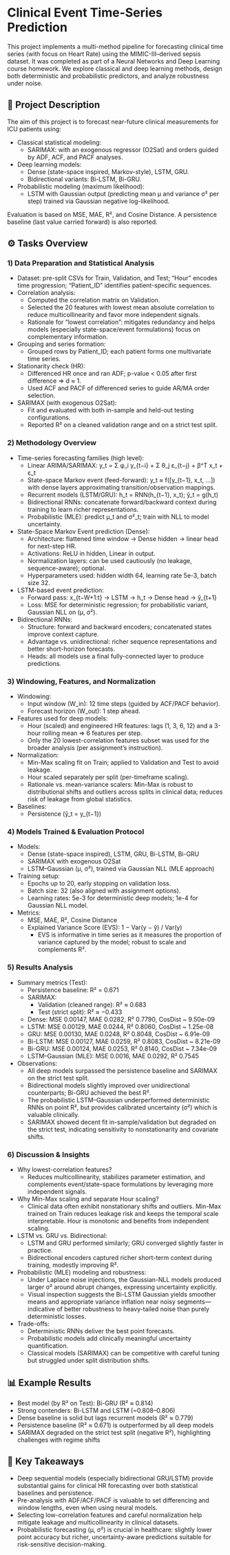 # Clinical Event Time-Series Prediction

This project implements a multi-method pipeline for forecasting clinical time series (with focus on Heart Rate) using the MIMIC-III–derived sepsis dataset. It was completed as part of a Neural Networks and Deep Learning course homework. We explore classical and deep learning methods, design both deterministic and probabilistic predictors, and analyze robustness under noise.

## 📌 Project Description

The aim of this project is to forecast near-future clinical measurements for ICU patients using:

- Classical statistical modeling:
  - SARIMAX: with an exogenous regressor (O2Sat) and orders guided by ADF, ACF, and PACF analyses.
- Deep learning models:
  - Dense (state-space inspired, Markov-style), LSTM, GRU.
  - Bidirectional variants: Bi-LSTM, Bi-GRU.
- Probabilistic modeling (maximum likelihood):
  - LSTM with Gaussian output (predicting mean μ and variance σ² per step) trained via Gaussian negative log-likelihood.

Evaluation is based on MSE, MAE, R², and Cosine Distance. A persistence baseline (last value carried forward) is also reported.

## ⚙️ Tasks Overview

### 1) Data Preparation and Statistical Analysis
- Dataset: pre-split CSVs for Train, Validation, and Test; “Hour” encodes time progression; “Patient_ID” identifies patient-specific sequences.
- Correlation analysis:
  - Computed the correlation matrix on Validation.
  - Selected the 20 features with lowest mean absolute correlation to reduce multicollinearity and favor more independent signals.
  - Rationale for “lowest correlation”: mitigates redundancy and helps models (especially state-space/event formulations) focus on complementary information.
- Grouping and series formation:
  - Grouped rows by Patient_ID; each patient forms one multivariate time series.
- Stationarity check (HR):
  - Differenced HR once and ran ADF; p-value < 0.05 after first difference ⇒ d ≈ 1.
  - Used ACF and PACF of differenced series to guide AR/MA order selection.
- SARIMAX (with exogenous O2Sat):
  - Fit and evaluated with both in-sample and held-out testing configurations.
  - Reported R² on a cleaned validation range and on a strict test split.

### 2) Methodology Overview
- Time-series forecasting families (high level):
  - Linear ARIMA/SARIMAX: y_t = Σ φ_i y_{t−i} + Σ θ_j ε_{t−j} + β^T x_t + ε_t
  - State-space Markov event (feed-forward): y_t ≈ f([y_{t−1}, x_t, …]) with dense layers approximating transition/observation mappings.
  - Recurrent models (LSTM/GRU): h_t = RNN(h_{t−1}, x_t); ŷ_t = g(h_t)
  - Bidirectional RNNs: concatenate forward/backward context during training to learn richer representations.
  - Probabilistic (MLE): predict μ_t and σ²_t; train with NLL to model uncertainty.
- State-Space Markov Event prediction (Dense):
  - Architecture: flattened time window → Dense hidden → linear head for next-step HR.
  - Activations: ReLU in hidden, Linear in output.
  - Normalization layers: can be used cautiously (no leakage, sequence-aware); optional.
  - Hyperparameters used: hidden width 64, learning rate 5e-3, batch size 32.
- LSTM-based event prediction:
  - Forward pass: x_{t−W+1:t} → LSTM → h_t → Dense head → ŷ_{t+1}
  - Loss: MSE for deterministic regression; for probabilistic variant, Gaussian NLL on (μ, σ²).
- Bidirectional RNNs:
  - Structure: forward and backward encoders; concatenated states improve context capture.
  - Advantage vs. unidirectional: richer sequence representations and better short-horizon forecasts.
  - Heads: all models use a final fully-connected layer to produce predictions.

### 3) Windowing, Features, and Normalization
- Windowing:
  - Input window (W_in): 12 time steps (guided by ACF/PACF behavior).
  - Forecast horizon (W_out): 1 step ahead.
- Features used for deep models:
  - Hour (scaled) and engineered HR features: lags (1, 3, 6, 12) and a 3-hour rolling mean ⇒ 6 features per step.
  - Only the 20 lowest-correlation features subset was used for the broader analysis (per assignment’s instruction).
- Normalization:
  - Min-Max scaling fit on Train; applied to Validation and Test to avoid leakage.
  - Hour scaled separately per split (per-timeframe scaling).
  - Rationale vs. mean-variance scalers: Min-Max is robust to distributional shifts and outliers across splits in clinical data; reduces risk of leakage from global statistics.
- Baselines:
  - Persistence (ŷ_t = y_{t−1})

### 4) Models Trained & Evaluation Protocol
- Models:
  - Dense (state-space inspired), LSTM, GRU, Bi-LSTM, Bi-GRU
  - SARIMAX with exogenous O2Sat
  - LSTM–Gaussian (μ, σ²), trained via Gaussian NLL (MLE approach)
- Training setup:
  - Epochs up to 20, early stopping on validation loss.
  - Batch size: 32 (also aligned with assignment options).
  - Learning rates: 5e-3 for deterministic deep models; 1e-4 for Gaussian NLL model.
- Metrics:
  - MSE, MAE, R², Cosine Distance
  - Explained Variance Score (EVS): 1 − Var(y − ŷ) / Var(y)
    - EVS is informative in time series as it measures the proportion of variance captured by the model; robust to scale and complements R².

### 5) Results Analysis
- Summary metrics (Test):
  - Persistence baseline: R² = 0.671
  - SARIMAX:
    - Validation (cleaned range): R² ≈ 0.683
    - Test (strict split): R² ≈ −0.433
  - Dense: MSE 0.00147, MAE 0.0282, R² 0.7790, CosDist ~ 9.50e-09
  - LSTM: MSE 0.00129, MAE 0.0244, R² 0.8060, CosDist ~ 1.25e-08
  - GRU: MSE 0.00130, MAE 0.0248, R² 0.8048, CosDist ~ 6.91e-09
  - Bi-LSTM: MSE 0.00127, MAE 0.0259, R² 0.8083, CosDist ~ 8.21e-09
  - Bi-GRU: MSE 0.00124, MAE 0.0253, R² 0.8140, CosDist ~ 7.34e-09
  - LSTM–Gaussian (MLE): MSE 0.0016, MAE 0.0292, R² 0.7545
- Observations:
  - All deep models surpassed the persistence baseline and SARIMAX on the strict test split.
  - Bidirectional models slightly improved over unidirectional counterparts; Bi-GRU achieved the best R².
  - The probabilistic LSTM–Gaussian underperformed deterministic RNNs on point R², but provides calibrated uncertainty (σ²) which is valuable clinically.
  - SARIMAX showed decent fit in-sample/validation but degraded on the strict test, indicating sensitivity to nonstationarity and covariate shifts.

### 6) Discussion & Insights
- Why lowest-correlation features?
  - Reduces multicollinearity, stabilizes parameter estimation, and complements event/state-space formulations by leveraging more independent signals.
- Why Min-Max scaling and separate Hour scaling?
  - Clinical data often exhibit nonstationary shifts and outliers. Min-Max trained on Train reduces leakage risk and keeps the temporal scale interpretable. Hour is monotonic and benefits from independent scaling.
- LSTM vs. GRU vs. Bidirectional:
  - LSTM and GRU performed similarly; GRU converged slightly faster in practice.
  - Bidirectional encoders captured richer short-term context during training, modestly improving R².
- Probabilistic (MLE) modeling and robustness:
  - Under Laplace noise injections, the Gaussian-NLL models produced larger σ² around abrupt changes, expressing uncertainty explicitly.
  - Visual inspection suggests the Bi-LSTM Gaussian yields smoother means and appropriate variance inflation near noisy segments—indicative of better robustness to heavy-tailed noise than purely deterministic losses.
- Trade-offs:
  - Deterministic RNNs deliver the best point forecasts.
  - Probabilistic models add clinically meaningful uncertainty quantification.
  - Classical models (SARIMAX) can be competitive with careful tuning but struggled under split distribution shifts.

## 📊 Example Results
- Best model (by R² on Test): Bi-GRU (R² ≈ 0.814)
- Strong contenders: Bi-LSTM and LSTM (~0.808–0.806)
- Dense baseline is solid but lags recurrent models (R² ≈ 0.779)
- Persistence baseline (R² ≈ 0.671) is outperformed by all deep models
- SARIMAX degraded on the strict test split (negative R²), highlighting challenges with regime shifts

## 🧠 Key Takeaways
- Deep sequential models (especially bidirectional GRU/LSTM) provide substantial gains for clinical HR forecasting over both statistical baselines and persistence.
- Pre-analysis with ADF/ACF/PACF is valuable to set differencing and window lengths, even when using neural models.
- Selecting low-correlation features and careful normalization help mitigate leakage and multicollinearity in clinical datasets.
- Probabilistic forecasting (μ, σ²) is crucial in healthcare: slightly lower point accuracy but richer, uncertainty-aware predictions suitable for risk-sensitive decision-making.
